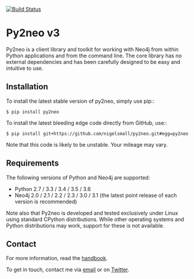 [![Build Status](https://travis-ci.org/technige/py2neo.svg?branch=v3)](https://travis-ci.org/nigelsmall/py2neo)

Py2neo v3
=========

Py2neo is a client library and toolkit for working with Neo4j from within Python applications and from the command line.
The core library has no external dependencies and has been carefully designed to be easy and intuitive to use.


Installation
------------

To install the latest stable version of py2neo, simply use pip::

```
$ pip install py2neo
```

To install the latest bleeding edge code directly from GitHub, use::

```
$ pip install git+https://github.com/nigelsmall/py2neo.git#egg=py2neo
```

Note that this code is likely to be unstable.
Your mileage may vary.


Requirements
------------

The following versions of Python and Neo4j are supported:

- Python 2.7 / 3.3 / 3.4 / 3.5 / 3.6
- Neo4j 2.0 / 2.1 / 2.2 / 2.3 / 3.0 / 3.1 (the latest point release of each version is recommended)

Note also that Py2neo is developed and tested exclusively under Linux using standard CPython distributions.
While other operating systems and Python distributions may work, support for these is not available.


Contact
-------

For more information, read the [handbook](http://py2neo.org/v3).

To get in touch, contact me via [email](mailto:nigel@py2neo.org) or on [Twitter](https://twitter.com/technige).
